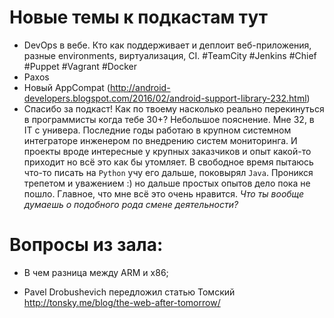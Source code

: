 # Новые темы к подкастам тут

+ DevOps в вебе. Кто как поддерживает и деплоит веб-приложения, разные environments, виртуализация, CI.  #TeamCity #Jenkins #Chief #Puppet #Vagrant #Docker
+ Paxos
+ Новый AppCompat (http://android-developers.blogspot.com/2016/02/android-support-library-232.html)
+ Спасибо за подкаст! Как по твоему насколько реально перекинуться в программисты когда тебе 30+? Небольшое пояснение. Мне 32, в IT с универа. Последние годы работаю в крупном системном интеграторе инженером по внедрению систем мониторинга. И проекты вроде интересные у крупных заказчиков и опыт какой-то приходит но всё это как бы утомляет. В свободное время пытаюсь что-то писать на `Python` учу его дальше, поковырял `Java`. Проникся трепетом и уважением :) но дальше простых опытов дело пока не пошло. Главное, что мне всё это очень нравится. *Что ты вообще думаешь о подобного рода смене деятельности?*


# Вопросы из зала:

+ В чем разница между ARM и x86;

+ Pavel Drobushevich передложил статью Томский http://tonsky.me/blog/the-web-after-tomorrow/
